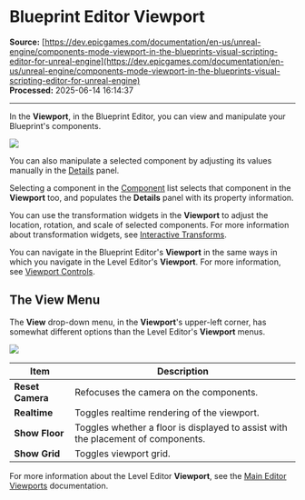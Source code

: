 # Blueprint Editor Viewport

**Source:** [https://dev.epicgames.com/documentation/en-us/unreal-engine/components-mode-viewport-in-the-blueprints-visual-scripting-editor-for-unreal-engine](https://dev.epicgames.com/documentation/en-us/unreal-engine/components-mode-viewport-in-the-blueprints-visual-scripting-editor-for-unreal-engine)  
**Processed:** 2025-06-14 16:14:37

---

In the **Viewport**, in the Blueprint Editor, you can view and manipulate your Blueprint's components.

![](https://d1iv7db44yhgxn.cloudfront.net/documentation/images/fc3db86e-7c62-4149-819c-92db1772854d/bp_viewport_.png)

You can also manipulate a selected component by adjusting its values manually in the [Details](/documentation/en-us/unreal-engine/details-panel-in-the-blueprints-visual-scriting-editor-for-unreal-engine) panel.

Selecting a component in the [Component](/documentation/en-us/unreal-engine/components-window-in-unreal-engine) list selects that component in the **Viewport** too, and populates the **Details** panel with its property information.

You can use the transformation widgets in the **Viewport** to adjust the location, rotation, and scale of selected components. For more information about transformation widgets, see [Interactive Transforms](/documentation/en-us/unreal-engine/transforming-actors-in-unreal-engine#interactivetransformation).

You can navigate in the Blueprint Editor's **Viewport** in the same ways in which you navigate in the Level Editor's **Viewport**. For more information, see [Viewport Controls](/documentation/en-us/unreal-engine/viewport-controls-in-unreal-engine).

## The View Menu

The **View** drop-down menu, in the **Viewport**'s upper-left corner, has somewhat different options than the Level Editor's **Viewport** menus.

![](https://d1iv7db44yhgxn.cloudfront.net/documentation/images/24087f63-182b-45d9-bd91-2ffb66bc345e/bp_viewport_viewmenu_.png)

| Item | Description |
| --- | --- |
| **Reset Camera** | Refocuses the camera on the components. |
| **Realtime** | Toggles realtime rendering of the viewport. |
| **Show Floor** | Toggles whether a floor is displayed to assist with the placement of components. |
| **Show Grid** | Toggles viewport grid. |

For more information about the Level Editor **Viewport**, see the [Main Editor Viewports](/documentation/en-us/unreal-engine/editor-viewports-in-unreal-engine) documentation.